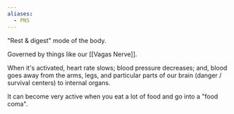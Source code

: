 ```yaml
---
aliases:
  - PNS
---
```

"Rest & digest" mode of the body.

Governed by things like our [[Vagas Nerve]].

When it's activated, heart rate slows; blood pressure decreases; and, blood goes away from the arms, legs, and particular parts of our brain (danger / survival centers) to internal organs.

It can become very active when you eat a lot of food and go into a "food coma".